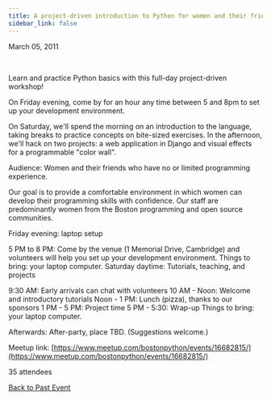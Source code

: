 ```yaml
---
title: A project-driven introduction to Python for women and their friends
sidebar_link: false
---
```


March 05, 2011


   

Learn and practice Python basics with this full-day project-driven workshop!

On Friday evening, come by for an hour any time between 5 and 8pm to set up your development environment.

On Saturday, we'll spend the morning on an introduction to the language, taking breaks to practice concepts on bite-sized exercises. In the afternoon, we'll hack on two projects: a web application in Django and visual effects for a programmable "color wall".

Audience: Women and their friends who have no or limited programming experience.

Our goal is to provide a comfortable environment in which women can develop their programming skills with confidence. Our staff are predominantly women from the Boston programming and open source communities.

Friday evening: laptop setup

5 PM to 8 PM: Come by the venue (1 Memorial Drive, Cambridge) and volunteers will help you set up your development environment. Things to bring: your laptop computer.
Saturday daytime: Tutorials, teaching, and projects

9:30 AM: Early arrivals can chat with volunteers 10 AM - Noon: Welcome and introductory tutorials Noon - 1 PM: Lunch (pizza), thanks to our sponsors 1 PM - 5 PM: Project time 5 PM - 5:30: Wrap-up Things to bring: your laptop computer.

Afterwards: After-party, place TBD. (Suggestions welcome.)


Meetup link: [https://www.meetup.com/bostonpython/events/16682815/](https://www.meetup.com/bostonpython/events/16682815/)

35 attendees

[Back to Past Event](past-events.md)
